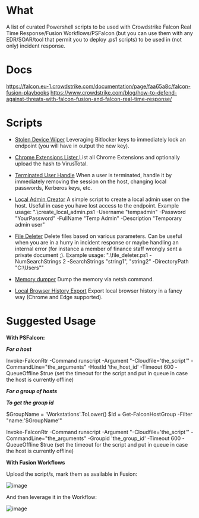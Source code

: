 # What

A list of curated Powershell scripts to be used with Crowdstrike Falcon Real Time Response/Fusion Workflows/PSFalcon (but you can use them with any EDR/SOAR/tool that permit you to deploy .ps1 scripts) to be used in (not only) incident response.

# Docs

https://falcon.eu-1.crowdstrike.com/documentation/page/faa65a8c/falcon-fusion-playbooks
https://www.crowdstrike.com/blog/how-to-defend-against-threats-with-falcon-fusion-and-falcon-real-time-response/


# Scripts

- [Stolen Device Wiper](https://github.com/g4bri-3l3/Crowdstrike-RTR-Awesome-Scripts/blob/main/scripts/stolen_device_wiper.ps1)
Leveraging Bitlocker keys to immediately lock an endpoint (you will have in output the new key).

- [Chrome Extensions Lister ](https://github.com/g4bri-3l3/Crowdstrike-RTR-IR-Awesome-Scripts/blob/main/scripts/chrome_extensions_lister.ps1)
List all Chrome Extensions and optionally upload the hash to VirusTotal.

- [Terminated User Handle](https://github.com/g4bri-3l3/Crowdstrike-RTR-IR-Awesome-Scripts/blob/main/scripts/terminated_user_handle.ps1)
When a user is terminated, handle it by immediately removing the session on the host, changing local passwords, Kerberos keys, etc.

- [Local Admin Creator](https://github.com/g4bri-3l3/Crowdstrike-RTR-IR-Awesome-Scripts/blob/main/scripts/create_local_admin.ps1)
A simple script to create a local admin user on the host. Useful in case you have lost access to the endpoint.
Example usage: ".\create_local_admin.ps1 -Username "tempadmin" -Password "YourPassword" -FullName "Temp Admin" -Description "Temporary admin user"

- [File Deleter](https://github.com/g4bri-3l3/Crowdstrike-RTR-IR-Awesome-Scripts/blob/main/scripts/file_deleter.ps1)
Delete files based on various parameters. Can be useful when you are in a hurry in incident response or maybe handling an internal error (for instance a member of finance staff wrongly sent a private document ;).
Example usage: ".\file_deleter.ps1 -NumSearchStrings 2 -SearchStrings "string1", "string2" -DirectoryPath "C:\Users\""

- [Memory dumper](https://github.com/g4bri-3l3/Crowdstrike-RTR-IR-Awesome-Scripts/blob/main/scripts/memdump.ps1)
Dump the memory via netsh command.

- [Local Browser History Export](https://github.com/g4bri-3l3/Crowdstrike-RTR-IR-Awesome-Scripts/blob/main/scripts/local_browser_history_export.ps1)
Export local browser history in a fancy way (Chrome and Edge supported).

# Suggested Usage

****With PSFalcon:****

***For a host***

Invoke-FalconRtr -Command runscript -Argument "-Cloudfile='the_script'" -CommandLine="the_arguments" -HostId 'the_host_id' -Timeout 600 -QueueOffline $true (set the timeout for the script and put in queue in case the host is currently offline)

***For a group of hosts***

***To get the group id***

$GroupName = 'Workstations'.ToLower()
$Id = Get-FalconHostGroup -Filter "name:'$GroupName'"

Invoke-FalconRtr -Command runscript -Argument "-Cloudfile='the_script'" -CommandLine="the_arguments" -Groupid 'the_group_id' -Timeout 600 -QueueOffline $true (set the timeout for the script and put in queue in case the host is currently offline)


****With Fusion Workflows****

Upload the script/s, mark them as available in Fusion:

![image](https://github.com/g4bri-3l3/Crowdstrike-RTR-IR-Awesome-Scripts/assets/46595230/bb1f92d3-c6b1-43ac-bb52-94e159935983)

And then leverage it in the Workflow:

![image](https://github.com/g4bri-3l3/Crowdstrike-RTR-IR-Awesome-Scripts/assets/46595230/0a0dff6e-3e07-4d0a-9a60-ea12830c195a)

